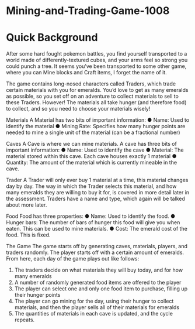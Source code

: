 # Mining-and-Trading-Game-1008

# Quick Background 

After some hard fought pokemon battles, you find yourself transported to a world made of
differently-textured cubes, and your arms feel so strong you could punch a tree. It seems
you’ve been transported to some other game, where you can Mine blocks and Craft items, I
forget the name of it.

The game contains long-nosed characters called Traders, which trade certain materials with
you for emeralds. You’d love to get as many emeralds as possible, so you set off on an
adventure to collect materials to sell to these Traders. However! The materials all take
hunger (and therefore food) to collect, and so you need to choose your materials wisely!

Materials
A Material has two bits of important information:
● Name: Used to identify the material
● Mining Rate: Specifies how many hunger points are needed to mine a single unit of
the material (can be a fractional number)

Caves
A Cave is where we can mine materials. A cave has three bits of important information:
● Name: Used to identify the cave
● Material: The material stored within this cave. Each cave houses exactly 1 material
● Quantity: The amount of the material which is currently mineable in the cave.

Trader
A Trader will only ever buy 1 material at a time, this material changes day by day. The way in
which the Trader selects this material, and how many emeralds they are willing to buy it for,
is covered in more detail later in the assessment. Traders have a name and type, which
again will be talked about more later.

Food
Food has three properties:
● Name: Used to identify the food.
● Hunger bars: The number of bars of hunger this food will give you when eaten. This
can be used to mine materials.
● Cost: The emerald cost of the food. This is fixed.

The Game
The game starts off by generating caves, materials, players, and traders randomly. The
player starts off with a certain amount of emeralds. From here, each day of the game plays
out like follows:

1. The traders decide on what materials they will buy today, and for how many emeralds
2. A number of randomly generated food items are offered to the player
3. The player can select one and only one food item to purchase, filling up their hunger
points
4. The player can go mining for the day, using their hunger to collect materials, and then
the player sells all of their materials for emeralds
5. The quantities of materials in each cave is updated, and the cycle repeats.


